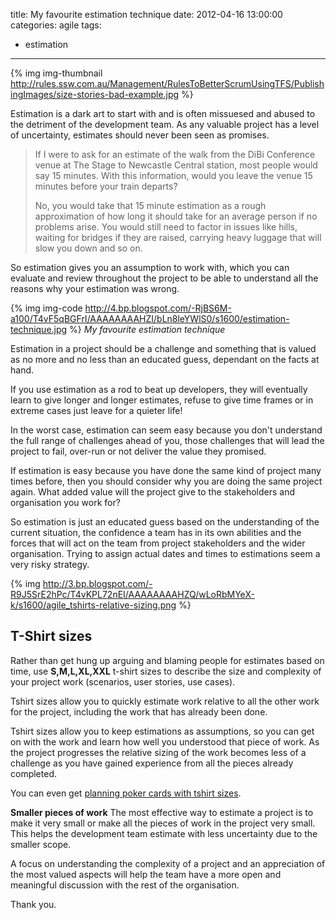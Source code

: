 title: My favourite estimation technique
date: 2012-04-16 13:00:00
categories: agile 
tags: 
- estimation
---

{% img img-thumbnail http://rules.ssw.com.au/Management/RulesToBetterScrumUsingTFS/PublishingImages/size-stories-bad-example.jpg %}

Estimation is a dark art to start with and is often missuesed and abused to the detriment of the  development team.  As any valuable project has a level of uncertainty, estimates should never been seen as promises.

<!-- more -->

> If I were to ask for an estimate of the walk from the DiBi Conference venue at The Stage to Newcastle Central station, most people would say 15 minutes.  With this information, would you leave the venue 15 minutes before your train departs?
> 
> No, you would take that 15 minute estimation as a rough approximation of how long it should take for an average person if no problems arise.  You would still need to factor in issues like hills, waiting for bridges if they are raised, carrying heavy luggage that will slow you down and so on.

So estimation gives you an assumption to work with, which you can evaluate and review throughout the project to be able to understand all the reasons why your estimation was wrong.

{% img img-code http://4.bp.blogspot.com/-RjBS6M-a100/T4vF5qBGFrI/AAAAAAAAHZI/bLn8leYWlS0/s1600/estimation-technique.jpg %} 
_My favourite estimation technique_

Estimation in a project should be a challenge and something that is valued as no more and no less than an educated guess, dependant on the facts at hand.

If you use estimation as a rod to beat up developers, they will  eventually learn to give longer and longer estimates, refuse to give time frames or in extreme cases just leave for a quieter life!

In the worst case, estimation can seem easy because you don't understand the full range of challenges ahead of you, those challenges that will lead the project to fail, over-run or not deliver the value they promised.

If estimation is easy because you have done the same kind of project many times before, then you should consider why you are doing the same project again.  What added value will the project give to the stakeholders and organisation you work for?

So estimation is just an educated guess based on the understanding of the current situation, the confidence a team has in its own abilities and the forces that will act on the team from project stakeholders and the wider organisation.  Trying to assign actual dates and times to estimations seem a very risky strategy.

{% img http://3.bp.blogspot.com/-R9J5SrE2hPc/T4vKPL72nEI/AAAAAAAAHZQ/wLoRbMYeX-k/s1600/agile_tshirts-relative-sizing.png %}

## T-Shirt sizes

Rather than get hung up arguing and blaming people for estimates based on time, use **S,M,L,XL,XXL** t-shirt sizes to describe the size and complexity of your project work (scenarios, user stories, use cases).

Tshirt sizes allow you to quickly estimate work relative to all the other work for the project, including the work that has already been done.

Tshirt sizes allow you to keep estimations as assumptions, so you can get on with the work and learn how well you understood that piece of work.  As the project progresses the relative sizing of the work becomes less of a challenge as you have gained experience from all the pieces already completed.

You can even get [planning poker cards with tshirt sizes](http://scrumology.com/t-shirt-sized-estimating-cards/). 

**Smaller pieces of work**
The most effective way to estimate a project is to make it very small or make all the pieces of work in the project very small.  This helps the development team estimate with less uncertainty due to the smaller scope. 

A focus on understanding the complexity of a project and an appreciation of the most valued aspects will help the team have a more open and meaningful discussion with the rest of the organisation.

Thank you.
